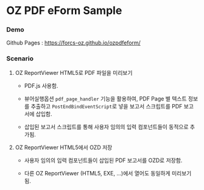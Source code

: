 # OZ PDF eForm Sample

### Demo

Github Pages : https://forcs-oz.github.io/ozpdfeform/

### Scenario

1. OZ ReportViewer HTML5로 PDF 파일을 미리보기

    - PDF.js 사용함.

    - 뷰어실행옵션 `pdf_page_handler` 기능을 활용하여, PDF Page 별 텍스트 정보를 추출하고 `PostEndBindEventScript`로 넣을 보고서 스크립트를 PDF 보고서에 삽입함.

    - 삽입된 보고서 스크립트를 통해 사용자 임의의 입력 컴포넌트들이 동적으로 추가됨.

2. OZ ReportViewer HTML5에서 OZD 저장

    - 사용자 임의의 입력 컴포넌트들이 삽입된 PDF 보고서를 OZD로 저장함.

    - 다른 OZ ReportViewer (HTML5, EXE, ...)에서 열어도 동일하게 미리보기 됨.